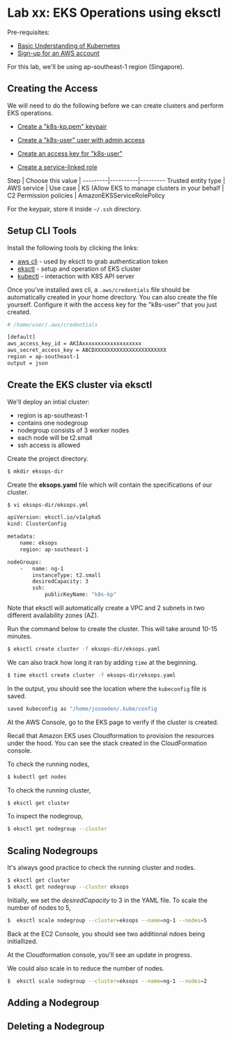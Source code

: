 
# Lab xx: EKS Operations using eksctl

Pre-requisites:

  - [Basic Understanding of Kubernetes](../README.md#kubernetes)
  - [Sign-up for an AWS account](../README.md#pre-requisites)

For this lab, we'll be using ap-southeast-1 region (Singapore).

## Creating the Access 

We will need to do the following before we can create clusters and perform EKS operations.

- [Create a "k8s-kp.pem" keypair](https://docs.aws.amazon.com/AWSEC2/latest/UserGuide/create-key-pairs.html)

- [Create a "k8s-user" user with admin access](https://www.techrepublic.com/article/how-to-create-an-administrator-iam-user-and-group-in-aws/)

- [Create an access key for "k8s-user"](https://docs.aws.amazon.com/IAM/latest/UserGuide/id_credentials_access-keys.html#Using_CreateAccessKey)

- [Create a service-linked role](https://us-east-1.console.aws.amazon.com/iamv2/home#/roles)


Step | Choose this value | 
---------|----------|---------
Trusted entity type | AWS service | 
Use case | KS (Allow EKS to manage clusters in your behalf | C2
Permission policies | AmazonEKSServiceRolePolicy

For the keypair, store it inside <code>~/.ssh</code> directory.

## Setup CLI Tools

Install the following tools by clicking the links:

- [aws cli](../README.md#pre-requisites) - used by eksctl to grab authentication token
- [eksctl](../README.md#pre-requisites) - setup and operation of EKS cluster 
- [kubectl](../README.md#pre-requisites) - interaction with K8S API server

Once you've installed aws cli, a <code>.aws/credentials</code> file should be automatically created in your home directory. You can also create the file yourself. Configure it with the access key for the "k8s-user" that you just created.

```bash
# /home/user/.aws/credentials

[default]
aws_access_key_id = AKIAxxxxxxxxxxxxxxxxxxx
aws_secret_access_key = ABCDXXXXXXXXXXXXXXXXXXXXXXX
region = ap-southeast-1
output = json
```

## Create the EKS cluster via eksctl

We'll deploy an intial cluster:
- region is ap-southeast-1
- contains one nodegroup
- nodegroup consists of 3 worker nodes
- each node will be t2.small
- ssh access is allowed

Create the project directory.

```bash
$ mkdir eksops-dir
```

Create the **eksops.yaml** file which will contain the specifications of our cluster.

```bash
$ vi eksops-dir/eksops.yml

apiVersion: eksctl.io/v1alpha5
kind: ClusterConfig

metadata:
    name: eksops
    region: ap-southeast-1 

nodeGroups:
    -   name: ng-1
        instanceType: t2.small
        desiredCapacity: 3
        ssh: 
            publicKeyName: "k8s-kp"
```

Note that eksctl will automatically create a VPC and 2 subnets in two different availability zones (AZ).

Run the command below to create the cluster. This will take around 10-15 minutes.

```bash
$ eksctl create cluster -f eksops-dir/eksops.yaml
```

We can also track how long it ran by adding <code>time</code> at the beginning.

```bash
$ time eksctl create cluster -f eksops-dir/eksops.yaml
```

In the output, you should see the location where the <code>kubeconfig</code> file is saved.

```bash
saved kubeconfig as "/home/joseeden/.kube/config 
```

At the AWS Console, go to the EKS page to verify if the cluster is created.

<!-- ![](../Images/labxx-eksctldone.png)   -->

Recall that Amazon EKS uses Cloudformation to provision the resources under the hood. You can see the stack created in the CloudFormation console.

<!-- ![](../Images/labxx-eksctl-cfdone.png)   -->


To check the running nodes,

```bash
$ kubectl get nodes 
```

To check the running cluster,

```bash
$ eksctl get cluster 
```

To inspect the nodegroup,

```bash
$ eksctl get nodegroup --cluster  
```

## Scaling Nodegroups

It's always good practice to check the running cluster and nodes.

```bash
$ eksctl get cluster 
$ eksctl get nodegroup --cluster eksops
```

Initially, we set the *desiredCapacity* to 3 in the YAML file. To scale the number of nodes to 5,

```bash
$  eksctl scale nodegroup --cluster=eksops --name=ng-1 --nodes=5
```

Back at the EC2 Console, you should see two additional ndoes being initiallized.



At the Cloudformation console, you'll see an update in progress.



We could also scale in to reduce the number of nodes. 

```bash
$  eksctl scale nodegroup --cluster=eksops --name=ng-1 --nodes=2
```


## Adding a Nodegroup



## Deleting a Nodegroup